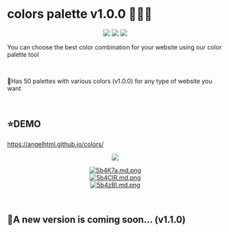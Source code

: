 # colors palette v1.0.0 🎨🎨🎨
<p align="center">
  <a href="https://twitter.com/Globalgroup16"><img src="https://img.shields.io/badge/Twitter-1DA1F2?style=for-the-badge&logo=twitter&logoColor=white"/></a>
  <a href="https://angelhtml.github.io/colors/"><img src="https://img.shields.io/badge/React-20232A?style=for-the-badge&logo=react&logoColor=61DAFB"/></a>
  <a href="https://angelhtml.github.io/colors/"><img src="https://img.shields.io/badge/CSS-239120?&style=for-the-badge&logo=css3&logoColor=white"/></a>
</p>
<p>You can choose the best color combination for your website using our color palette tool</p><br />
<p>📌Has 50 palettes with various colors (v1.0.0) for any type of website you want</p><br/>
<h2>⭐DEMO</h2>
<a href="https://angelhtml.github.io/colors/">https://angelhtml.github.io/colors/</a><br />
<p></p>
<p align="center">
  <a href="https://angelhtml.github.io/colors/"><img src="https://img.shields.io/badge/palette-v1.0.0-green"/></a>
</p>
<p align="center">
<a href="https://angelhtml.github.io/colors/"><img src="https://iili.io/5b4K7a.md.png" alt="5b4K7a.md.png" border="0"></a><br />
<a href="https://angelhtml.github.io/colors/"><img src="https://iili.io/5b4CIR.md.png" alt="5b4CIR.md.png" border="0"><br />
<a href="https://angelhtml.github.io/colors/"><img src="https://iili.io/5b4zBI.md.png" alt="5b4zBI.md.png" border="0"></a><br/>
</p><br />
<h2>🔴A new version is coming soon... (v1.1.0)</h2>
